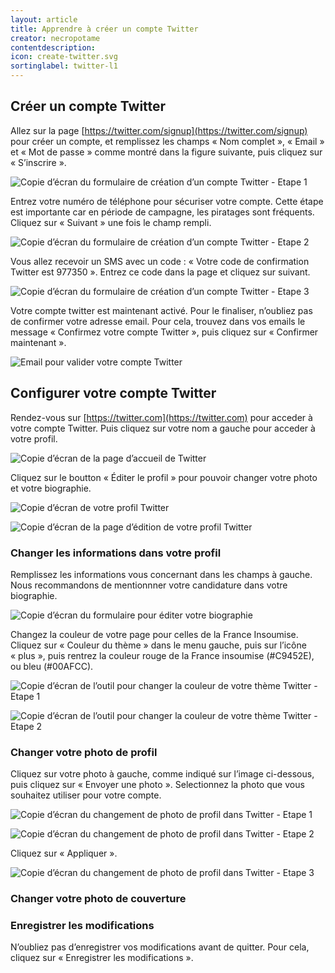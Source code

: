 ```yaml
---
layout: article
title: Apprendre à créer un compte Twitter
creator: necropotame
contentdescription:
icon: create-twitter.svg
sortinglabel: twitter-l1
---
```


## Créer un compte Twitter

Allez sur la page [https://twitter.com/signup](https://twitter.com/signup) pour créer un compte, et remplissez les champs « Nom complet », « Email » et « Mot de passe » comme montré dans la figure suivante, puis cliquez sur « S’inscrire ».

![Copie d’écran du formulaire de création d’un compte Twitter - Etape 1](/assets/images/screenshots/tw-1.png)

Entrez votre numéro de téléphone pour sécuriser votre compte. Cette étape est importante car en période de campagne, les piratages sont fréquents. Cliquez sur « Suivant » une fois le champ rempli.

![Copie d’écran du formulaire de création d’un compte Twitter - Etape 2](/assets/images/screenshots/tw-2.png)

Vous allez recevoir un SMS avec un code : « Votre code de confirmation Twitter est 977350 ». Entrez ce code dans la page et cliquez sur suivant.

![Copie d’écran du formulaire de création d’un compte Twitter - Etape 3](/assets/images/screenshots/tw-3.png)

Votre compte twitter est maintenant activé. Pour le finaliser, n’oubliez pas de confirmer votre adresse email. Pour cela, trouvez dans vos emails le message « Confirmez votre compte Twitter », puis cliquez sur « Confirmer maintenant ».

![Email pour valider votre compte Twitter](/assets/images/screenshots/tw-4.png)

## Configurer votre compte Twitter

Rendez-vous sur [https://twitter.com](https://twitter.com) pour acceder à votre compte Twitter. Puis cliquez sur votre nom a gauche pour acceder à votre profil.

![Copie d’écran de la page d’accueil de Twitter](/assets/images/screenshots/tw-5.png)

Cliquez sur le boutton « Éditer le profil » pour pouvoir changer votre photo et votre biographie.

![Copie d’écran de votre profil Twitter](/assets/images/screenshots/tw-6.png)

![Copie d’écran de la page d’édition de votre profil Twitter](/assets/images/screenshots/tw-7.png)

### Changer les informations dans votre profil

Remplissez les informations vous concernant dans les champs à gauche. Nous recommandons de mentionnner votre candidature dans votre biographie.

![Copie d’écran du formulaire pour éditer votre biographie](/assets/images/screenshots/tw-edit-bio.png)

Changez la couleur de votre page pour celles de la France Insoumise. Cliquez sur « Couleur du thème » dans le menu gauche, puis sur l’icône « plus », puis rentrez la couleur rouge de la France insoumise (#C9452E), ou bleu (#00AFCC).

![Copie d’écran de l’outil pour changer la couleur de votre thème Twitter - Etape 1](/assets/images/screenshots/tw-color1.png)

![Copie d’écran de l’outil pour changer la couleur de votre thème Twitter - Etape 2](/assets/images/screenshots/tw-color2.png)

### Changer votre photo de profil

Cliquez sur votre photo à gauche, comme indiqué sur l’image ci-dessous, puis cliquez sur « Envoyer une photo ». Selectionnez la photo que vous souhaitez utiliser pour votre compte.

![Copie d’écran du changement de photo de profil dans Twitter - Etape 1](/assets/images/screenshots/tw-add-photo1.png)

![Copie d’écran du changement de photo de profil dans Twitter - Etape 2](/assets/images/screenshots/tw-add-photo2.png)

Cliquez sur « Appliquer ».

![Copie d’écran du changement de photo de profil dans Twitter - Etape 3](/assets/images/screenshots/tw-add-photo3.png)

### Changer votre photo de couverture

### Enregistrer les modifications

N’oubliez pas d’enregistrer vos modifications avant de quitter. Pour cela, cliquez sur « Enregistrer les modifications ».
